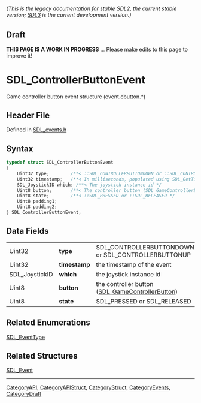 ###### (This is the legacy documentation for stable SDL2, the current stable version; [SDL3](https://wiki.libsdl.org/SDL3/) is the current development version.)

## Draft

**THIS PAGE IS A WORK IN PROGRESS** ... Please make edits to this page to improve it!


<!-- #*^*^*^*^*See https://wiki.libsdl.org/SGStructures for details on editing this page*^*^*^*^* -->
# SDL_ControllerButtonEvent

Game controller button event structure (event.cbutton.*)

## Header File

Defined in [SDL_events.h](https://github.com/libsdl-org/SDL/blob/SDL2/include/SDL_events.h)

## Syntax

```c
typedef struct SDL_ControllerButtonEvent
{
    Uint32 type;        /**< ::SDL_CONTROLLERBUTTONDOWN or ::SDL_CONTROLLERBUTTONUP */
    Uint32 timestamp;   /**< In milliseconds, populated using SDL_GetTicks() */
    SDL_JoystickID which; /**< The joystick instance id */
    Uint8 button;       /**< The controller button (SDL_GameControllerButton) */
    Uint8 state;        /**< ::SDL_PRESSED or ::SDL_RELEASED */
    Uint8 padding1;
    Uint8 padding2;
} SDL_ControllerButtonEvent;
```

## Data Fields

|                |               |                                                                              |
| -------------- | ------------- | ---------------------------------------------------------------------------- |
| Uint32         | **type**      | SDL_CONTROLLERBUTTONDOWN or SDL_CONTROLLERBUTTONUP                           |
| Uint32         | **timestamp** | the timestamp of the event                                                   |
| SDL_JoystickID | **which**     | the joystick instance id                                                     |
| Uint8          | **button**    | the controller button ([SDL_GameControllerButton](SDL_GameControllerButton)) |
| Uint8          | **state**     | SDL_PRESSED or SDL_RELEASED                                                  |

## Related Enumerations

[SDL_EventType](SDL_EventType)

## Related Structures

[SDL_Event](SDL_Event)

----
[CategoryAPI](CategoryAPI), [CategoryAPIStruct](CategoryAPIStruct), [CategoryStruct](CategoryStruct), [CategoryEvents](CategoryEvents), [CategoryDraft](CategoryDraft)
<!-- #See the Style Guide for instructions on editing the footer. -->


